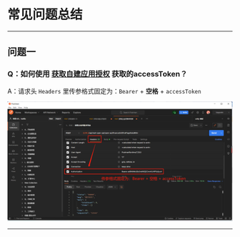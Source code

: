 # 常见问题总结

---
## 问题一
### Q：如何使用 [获取自建应用授权](/docs/open-api/getting-started/platform-auth) 获取的accessToken？

A：请求头 `Headers` 里传参格式固定为：`Bearer` + **空格** + `accessToken`

![image](images/Headers传参格式.png)

---